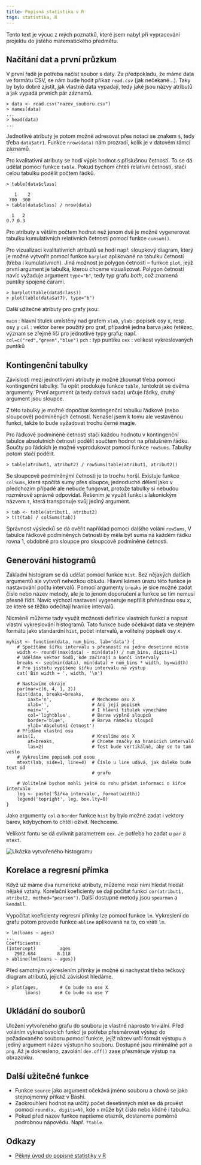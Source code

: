 ```yaml
---
title: Popisná statistika v R
tags: statistika, R
---
```


Tento text je výcuc z mých poznatků, které jsem nabyl při vypracování projektu
do jistého matematického předmětu.


## Načítání dat a první průzkum

V první řadě je potřeba načíst soubor s daty. Za předpokladu, že máme data ve
formátu CSV, se nám bude hodit příkaz `read.csv` (jak nečekané…). Taky by bylo
dobré zjistit, jak vlastně data vypadají, tedy jaké jsou názvy atributů a jak
vypadá prvních pár záznamů.

~~~~~~~~~~~~~~~~~~~~~~~~~~~~~~~~~~~~~~~~~~~~~~~~~~~ {.R}
> data <- read.csv("nazev_souboru.csv")
> names(data)
...
> head(data)
...
~~~~~~~~~~~~~~~~~~~~~~~~~~~~~~~~~~~~~~~~~~~~~~~~~~~~~~~~

Jednotlivé atributy je potom možné adresovat přes notaci se znakem `$`, tedy
třeba `data$atr1`. Funkce `nrow(data)` nám prozradí, kolik je v datovém rámci
záznamů.

Pro kvalitativní atributy se hodí výpis hodnot s příslušnou četností. To se dá
udělat pomocí funkce `table`. Pokud bychom chtěli relativní četnosti, stačí
celou tabulku podělit počtem řádků.

~~~~~~~~~~~~~~~~~~~~~~~~~~~~~~~~~~~~~~~~~~~~~~~~~~~ {.R}
> table(data$class)

   1    2
 700  300
> table(data$class) / nrow(data)

  1   2
0.7 0.3
~~~~~~~~~~~~~~~~~~~~~~~~~~~~~~~~~~~~~~~~~~~~~~~~~~~~~~~~

Pro atributy s větším počtem hodnot než jenom dvě je možné vygenerovat tabulku
kumulativních relativních četností pomocí funkce `cumsum()`.

Pro vizualizaci kvalitativních atributů se hodí např. sloupkový diagram, který
je možné vytvořit pomocí funkce `barplot` aplikované na tabulku četností (třeba
i kumulativních). Jiná možnost je polygon četností – funkce `plot`, jejíž první
argument je tabulka, kterou chceme vizualizovat. Polygon četností navíc
vyžaduje argument `type="b"`, tedy typ grafu *both*, což znamená puntíky
spojené čarami.

~~~~~~~~~~~~~~~~~~~~~~~~~~~~~~~~~~~~~~~~~~~~~~~~~~~ {.R}
> barplot(table(data$class))
> plot(table(data$at7), type="b")
~~~~~~~~~~~~~~~~~~~~~~~~~~~~~~~~~~~~~~~~~~~~~~~~~~~~~~~~

Další užitečné atributy pro grafy jsou:

 `main`
  : hlavní titulek umístěný nad grafem
 `xlab`, `ylab`
  : popisek osy x, resp. osy y
 `col`
  : vektor barev použitý pro graf, případně jedna barva jako řetězec,  význam
    se zřejmě liší pro jednotlivé typy grafu; např. `col=c("red","green","blue")`
 `pch`
  : typ puntíku
 `cex`
  : velikost vykreslovaných puntíků


## Kontingenční tabulky

Závislosti mezi jednotlivými atributy je možné zkoumat třeba pomocí
kontingenční tabulky. Tu opět produkuje funkce `table`, tentokrát se dvěma
argumenty. První argument (a tedy datová sada) určuje řádky, druhý argument
jsou sloupce.

Z této tabulky je možné dopočítat kontingenční tabulku řádkově (nebo sloupcově)
podmíněných četností. Nenašel jsem k tomu ale vestavěnou funkci, takže to bude
vyžadovat trochu černé magie.

Pro řádkově podmíněné četnosti stačí každou hodnotu v kontingenční tabulce
absolutních četností podělit součtem hodnot na příslušném řádku. Součty po
řádcích je možné vyprodukovat pomocí funkce `rowSums`. Tabulky potom stačí
podělit.

~~~~~~~~~~~~~~~~~~~~~~~~~~~~~~~~~~~~~~~~~~~~~~~~~~~ {.R}
> table(atribut1, atribut2) / rowSums(table(atribut1, atribut2))
~~~~~~~~~~~~~~~~~~~~~~~~~~~~~~~~~~~~~~~~~~~~~~~~~~~~~~~~

Se sloupcově podmíněnými četnosti je to trochu horší. Existuje funkce
`colSums`, která spočítá sumy přes sloupce, jednoduché dělení jako v předchozím
případě ale nebude fungovat, protože tabulky si nebudou rozměrově správně
odpovídat. Řešením je využít funkci s lakonickým názvem `t`, která transponuje
svůj jediný argument.

~~~~~~~~~~~~~~~~~~~~~~~~~~~~~~~~~~~~~~~~~~~~~~~~~~~ {.R}
> tab <- table(atribut1, atribut2)
> t(t(tab) / colSums(tab))
~~~~~~~~~~~~~~~~~~~~~~~~~~~~~~~~~~~~~~~~~~~~~~~~~~~~~~~~

Správnost výsledků se dá ověřit například pomocí dalšího volání `rowSums`, V
tabulce řádkově podmíněných četností by měla být suma na každém řádku rovna 1,
obdobně pro sloupce pro sloupcově podmíněné četnosti.


## Generování histogramů

Základní histogram se dá udělat pomocí funkce `hist`. Bez nějakých dalších
argumentů ale vytvoří nehezkou obludu. Hlavní kámen úrazu této funkce je
nastavování počtu intervalů. Pomocí argumenty `breaks` je sice možné zadat
číslo nebo název metody, ale je to jenom doporučení a funkce se tím nemusí
přesně řídit. Navíc výchozí nastavení vygeneruje nepříliš přehlednou osu $x$,
ze které se těžko odečítají hranice intervalů.

Nicméně můžeme tady využít možnosti definice vlastních funkcí a napsat vlastní
vykreslování histogramů. Tato funkce bude očekávat data ve stejném formátu jako
standardní `hist`, počet intervalů, a volitelný popisek osy $x$.

~~~~~~~~~~~~~~~~~~~~~~~~~~~~~~~~~~~~~~~~~~~~~~~~~~~ {.R}
myhist <- function(data, num_bins, lab='data') {
    # Spočítáme šířku intervalu s přesností na jedno desetinné místo
    width <- round((max(data) - min(data)) / num_bins, digits=1)
    # Uděláme vektor bodů, kde začínají a končí intervaly
    breaks <- seq(min(data), min(data) + num_bins * width, by=width)
    # Pro jistotu vypíšeme šířku intervalu na výstup
    cat('Bin width = ', width, '\n')

    # Nastavíme okraje
    par(mar=c(6, 4, 1, 2))
    hist(data, breaks=breaks,
        xaxt='n',               # Nechceme osu X
        xlab='',                # Ani její popisek
        main='',                # I hlavní titulek vynecháme
        col='lightblue',        # Barva výplně sloupců
        border='blue',          # Barva rámečku sloupců
        ylab='Absolutní četnost')
    # Přidáme vlastní osu
    axis(1,                     # Kreslíme osu X
        at=breaks,              # Chceme značky na hranicích intervalů
        las=2)                  # Test bude vertikálně, aby se to tam vešlo
    # Vykreslíme popisek pod osou
    mtext(lab, side=1, line=4)  # Číslo u line udává, jak daleko bude text od
                                # grafu

    # Volitelně bychom mohli ještě do rohu přidat informaci o šířce intervalu
    leg <- paste('Šířka intervalu', format(width))
    legend('topright', leg, box.lty=0)
}
~~~~~~~~~~~~~~~~~~~~~~~~~~~~~~~~~~~~~~~~~~~~~~~~~~~~~~~~

Jako argumenty `col` a `border` funkce `hist` by bylo možné zadat i vektory
barev, kdybychom to chtěli oživit. Nechceme.

Velikost fontu se dá ovlivnit parametrem `cex`. Je potřeba ho zadat u `par` a
`mtext`.

![Ukázka vytvořeného histogramu](/images/r-histogram.png)


## Korelace a regresní přímka

Když už máme dva numerické atributy, můžeme mezi nimi hledat hledat nějaké
vztahy. Korelační koeficienty se dají počítat funkcí `cor(atribut1, atribut2,
method="pearson")`. Další dostupné metody jsou `spearman` a `kendall`.

Vypočítat koeficienty regresní přímky lze pomocí funkce `lm`. Vykreslení do
grafu potom provede funkce `abline` aplikovaná na to, co vrátí `lm`.

~~~~~~~~~~~~~~~~~~~~~~~~~~~~~~~~~~~~~~~~~~~~~~~~~~~ {.R}
> lm(loans ~ ages)
...
Coefficients:
(Intercept)         ages
   2982.684        8.118
> abline(lm(loans ~ ages))
~~~~~~~~~~~~~~~~~~~~~~~~~~~~~~~~~~~~~~~~~~~~~~~~~~~~~~~~

Před samotným vykreslením přímky je možné si nachystat třeba tečkový diagram
atributů, jejichž závislost hledáme.

~~~~~~~~~~~~~~~~~~~~~~~~~~~~~~~~~~~~~~~~~~~~~~~~~~~ {.R}
> plot(ages,        # Co bude na ose X
       loans)       # Co bude na ose Y
~~~~~~~~~~~~~~~~~~~~~~~~~~~~~~~~~~~~~~~~~~~~~~~~~~~~~~~~


## Ukládání do souborů

Uložení vytvořeného grafu do souboru je vlastně naprosto triviální. Před
voláním vykreslovacích funkcí je potřeba přesměrovat výstup do požadovaného
souboru pomocí funkce, jejíž název určí formát výstupu a jediný argument název
výstupního souboru. Dostupné jsou minimálně `pdf` a `png`. Až je dokresleno,
zavolání `dev.off()` zase přesměruje výstup na obrazovku.


## Další užitečné funkce

* Funkce `source` jako argument očekává jméno souboru a chová se jako
  stejnojmenný příkaz v Bashi.
* Zaokrouhlení hodnot na určitý počet desetinných míst se dá provést pomocí
  `round(x, digits=N)`, kde `x` může být číslo nebo klidně i tabulka.
* Pokud před název funkce napíšeme otazník, dostaneme poměrně podrobnou
  nápovědu. Např. `?table`.

## Odkazy

* [Pěkný úvod do popisné statistiky v R](http://www.r-tutor.com/elementary-statistics)
